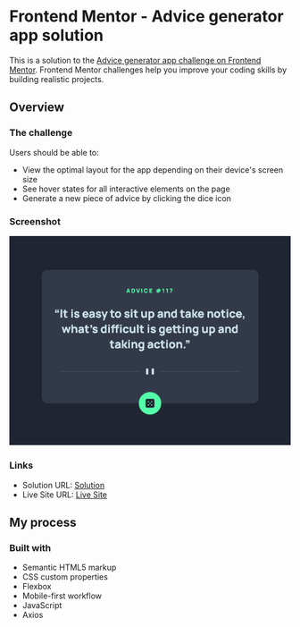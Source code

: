 # Frontend Mentor - Advice generator app solution

This is a solution to the [Advice generator app challenge on Frontend Mentor](https://www.frontendmentor.io/challenges/advice-generator-app-QdUG-13db). Frontend Mentor challenges help you improve your coding skills by building realistic projects.

## Overview

### The challenge

Users should be able to:

- View the optimal layout for the app depending on their device's screen size
- See hover states for all interactive elements on the page
- Generate a new piece of advice by clicking the dice icon

### Screenshot

![](images/screenshot.png)

### Links

- Solution URL: [Solution](https://www.frontendmentor.io/solutions/advice-generator-app-challenge-axios-QibcuCM0oM)
- Live Site URL: [Live Site](https://zwiro.github.io/advice-generator-app-challenge/)

## My process

### Built with

- Semantic HTML5 markup
- CSS custom properties
- Flexbox
- Mobile-first workflow
- JavaScript
- Axios
